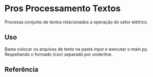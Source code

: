 # Pros Processamento Textos

Processa conjunto de textos relacionados a operação do setor elétrico.

## Uso

Basta colocar os arquivos de texto na pasta input e executar o main.py. Respeitando o formado (csv) separado por underline.

## Referência

